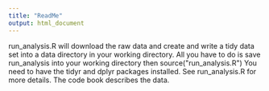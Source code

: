 ```yaml
---
title: "ReadMe"
output: html_document
---
```


run_analysis.R will download the raw data and create and write a tidy data set into a data directory in your working directory. 
All you have to do is save run_analysis into your working directory then
source("run_analysis.R")
You need to have the tidyr and dplyr packages installed. See run_analysis.R for more details.
The code book describes the data.